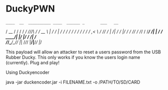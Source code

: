 # DuckyPWN

                                                                                                                       
    ____  __  __________ ____  ______ _       ___   __
   / __ \/ / / / ____/ //_/\ \/ / __ \ |     / / | / /
  / / / / / / / /   / ,<    \  / /_/ / | /| / /  |/ / 
 / /_/ / /_/ / /___/ /| |   / / ____/| |/ |/ / /|  /  
/_____/\____/\____/_/ |_|  /_/_/     |__/|__/_/ |_/   
                                                      
                                                                                                               
This payload will allow an attacker to reset a users password from the USB Rubber Ducky. This only works if you know the users login name (currently). Plug and play!

Using Duckyencoder


java -jar duckencoder.jar -i FILENAME.txt -o /PATH/TO/SD/CARD